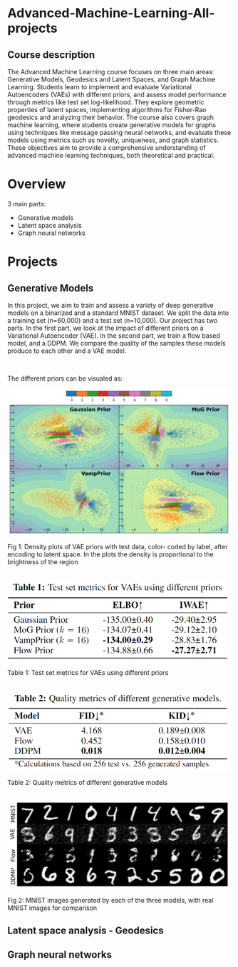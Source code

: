 # Advanced-Machine-Learning-All-projects

## Course description

The Advanced Machine Learning course focuses on three main areas: Generative Models, Geodesics and Latent Spaces, and Graph Machine Learning. Students learn to implement and evaluate Variational Autoencoders (VAEs) with different priors, and assess model performance through metrics like test set log-likelihood. They explore geometric properties of latent spaces, implementing algorithms for Fisher-Rao geodesics and analyzing their behavior. The course also covers graph machine learning, where students create generative models for graphs using techniques like message passing neural networks, and evaluate these models using metrics such as novelty, uniqueness, and graph statistics. These objectives aim to provide a comprehensive understanding of advanced machine learning techniques, both theoretical and practical.

# Overview

3 main parts:
- Generative models
- Latent space analysis
- Graph neural networks

# Projects

## Generative Models

In this project, we aim to train and assess a variety of deep generative models on a binarized and a standard MNIST
dataset. We split the data into a training set (n=60,000) and a test set (n=10,000). Our project has two parts. In the first
part, we look at the impact of different priors on a Variational Autoencoder (VAE). In the second part, we train a flow
based model, and a DDPM. We compare the quality of the samples these models produce to each other and a VAE model.

<br/>

The different priors can be visualed as:

<img src="./imgs/withcbar.png" alt="P1T1" width="500"/>

Fig 1: Density plots of VAE priors with test data, color-
coded by label, after encoding to latent space. In the plots
the density is proportional to the brightness of the region

<br/>


<img src="./imgs/P1-T1.png" alt="P1T1" width="500"/>

Table 1: Test set metrics for VAEs using different priors

<br/>

<img src="./imgs/P1-T2.png" alt="P1T1" width="500"/>

Table 2: Quality metrics of different generative models

<br/>

<img src="./imgs/PartB_samples.png" alt="P1T1" width="500"/>

Fig 2: MNIST images generated by each of the three models, with real MNIST images for comparison

## Latent space analysis - Geodesics



## Graph neural networks

